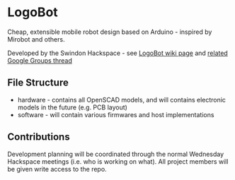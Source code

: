LogoBot
=======

Cheap, extensible mobile robot design based on Arduino - inspired by Mirobot and others.

Developed by the Swindon Hackspace - see [LogoBot wiki page](https://github.com/snhack/snhack.github.com/wiki/LogoBot) and [related Google Groups thread](https://groups.google.com/d/topic/swindon-hackspace/0EO_l_R9aW0/discussion)


File Structure
--------------

* hardware - contains all OpenSCAD models, and will contains electronic models in the future (e.g. PCB layout)
* software - will contain various firmwares and host implementations


Contributions
-------------

Development planning will be coordinated through the normal Wednesday Hackspace meetings (i.e. who is working on what).  All project members will be given write access to the repo.





